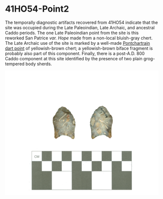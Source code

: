 # 41HO54-Point2

The temporally diagnostic artifacts recovered from 41HO54 indicate that the site was occupied during the Late Paleoindian, Late Archaic, and ancestral Caddo periods. The one Late Paleoindian point from the site is this reworked San Patrice _var. Hope_ made from a non-local bluish-gray chert. The Late Archaic use of the site is marked by a well-made [Pontchartrain dart point](../pontchartrain/41HO54-Point1.md) of yellowish-brown chert; a yellowish-brown biface fragment is probably also part of this component. Finally, there is a post-A.D. 800 Caddo component at this site identified by the presence of two plain grog-tempered body sherds.

![](../../../img/41HO54-Point2.png)

